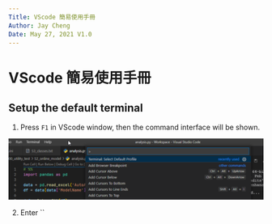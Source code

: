 ```yaml
---
Title: VScode 簡易使用手冊
Author: Jay Cheng
Date: May 27, 2021 V1.0
---
```


# VScode 簡易使用手冊

## Setup the default terminal
1. Press `F1` in VScode window, then the command interface will be shown. 

![](./image/vscode/001.png)

2. Enter ``
## 